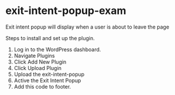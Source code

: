 # exit-intent-popup-exam
Exit intent popup will display when a user is about to leave the page

Steps to install and set up the plugin.
1. Log in to the WordPress dashboard.
2. Navigate Plugins
3. Click Add New Plugin
4. Click Upload Plugin
5. Upload the exit-intent-popup
6. Active the Exit Intent Popup
7. Add this code <?php echo do_shortcode('[exit_intent_popup_shortcode]'); ?> to footer.
